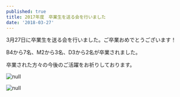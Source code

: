 ```yaml
---
published: true
title: 2017年度　卒業生を送る会を行いました
date: '2018-03-27'
---
```

3月27日に卒業生を送る会を行いました。ご卒業おめでとうございます！

B4から7名、M2から3名、D3から2名が卒業されました。

卒業された方々の今後のご活躍をお祈りしております。

![null](https://lh3.googleusercontent.com/-CojZqtMRNpQ/Wr4I2gnbCVI/AAAAAAAABfQ/pM3oBMx2aXUKbYiOU5lGvhBf_I56g0s6ACE0YBhgL/DSC06283.JPG)

![null](https://lh3.googleusercontent.com/-yakhDDvyDzU/Wr8OZxfW-HI/AAAAAAAABfk/GajlNlZW7v4Zm4zo0eWhz914DG0JhkCbgCE0YBhgL/DSC06247.JPG)
